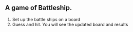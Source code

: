 ## A game of Battleship.
1. Set up the battle ships on a board
2. Guess and hit. You will see the updated board and results
